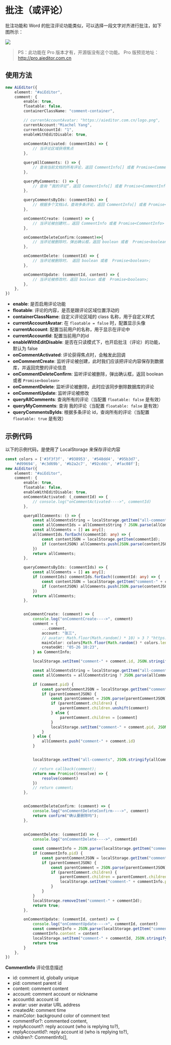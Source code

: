 # 批注（或评论）

批注功能和 Word 的批注评论功能类似，可以选择一段文字对齐进行批注，如下图所示：

![](../../assets/image/comment1.png)

> PS：此功能在 Pro 版本才有，开源版没有这个功能。 Pro 版预览地址：http://pro.aieditor.com.cn

## 使用方法

```typescript
new AiEditor({
    element: "#aiEditor",
    comment: {
        enable: true,
        floatable: false,
        containerClassName: "comment-container",

        // currentAccountAvatar: "https://aieditor.com.cn/logo.png",
        currentAccount:"Miachel Yang",
        currentAccountId: "1",
        enableWithEditDisable: true,
        
        onCommentActivated: (commentIds) => {
            // 当评论区域获得焦点
        },

        queryAllComments: () => {
            // 查询当前文档的所有评论，返回 CommentInfo[] 或者 Promise<CommentInfo[]>
        },

        queryMyComments: () => {
            // 查询 “我的评论”，返回 CommentInfo[] 或者 Promise<CommentInfo[]>
        },

        queryCommentsByIds: (commentIds) => {
            // 根据多个文档id，查询多条评论，返回 CommentInfo[] 或者 Promise<CommentInfo[]>
        },

        onCommentCreate: (comment) => {
            // 当评论被创建时，，返回 CommentInfo 或者 Promise<CommentInfo>
        },

        onCommentDeleteConfirm:(comment)=>{
            // 当评论被删除时，弹出确认框，返回 boolean 或者  Promise<boolean>;
        },

        onCommentDelete: (commentId) => {
            // 当评论被删除时， 返回 boolean 或者  Promise<boolean>;
        },

        onCommentUpdate: (commentId, content) => {
            // 当评论被修改时，返回 boolean 或者  Promise<boolean>;
        },
    },
})
```

- **enable**: 是否启用评论功能
- **floatable**: 评论的内容，是否是跟评论区域位置浮动的
- **containerClassName**: 自定义评论区域的 class 名称，用于自定义样式
- **currentAccountAvatar**: 在 `floatable = false` 时，配置显示头像
- **currentAccount**: 配置当前用户的名称，用于显示在评论中
- **currentAccountId**: 配置当前用户的id
- **enableWithEditDisable**: 是否在只读模式下，也开启批注（评论）的功能，默认为 false
- **onCommentActivated**: 评论获得焦点时，会触发此回调
- **onCommentCreate**:  监听评论被创建，此时我们应该把评论内容保存到数据库，并返回完整的评论信息
- **onCommentDeleteConfirm**:  监听评论被删除，弹出确认框，返回 boolean 或者  `Promise<boolean>`
- **onCommentDelete**:  监听评论被删除，此时应该同步删除数据库的评论
- **onCommentUpdate**:  监听评论被修改
- **queryAllComments**:  查询所有的评论（当配置 `floatable: false` 是有效）
- **queryMyComments**:  查询 我的评论（当配置 `floatable: false` 是有效）
- **queryCommentsByIds**:  根据多条评论 id，查询所有的评论（当配置 `floatable: true` 是有效）

## 示例代码

以下的示例代码，是使用了 LocalStorage 来保存评论内容

```typescript
const colors = ['#3f3f3f', '#938953', '#548dd4', '#95b3d7',
    '#d99694', '#c3d69b', '#b2a2c7', '#92cddc', '#fac08f'];
new AiEditor({
    element: "#aiEditor",
    comment: {
        enable: true,
        floatable: false,
        enableWithEditDisable: true,
        onCommentActivated: (_commentId) => {
            // console.log("onCommentActivated---->", commentId)
        },

        queryAllComments: () => {
            const allCommentsString = localStorage.getItem("all-comments");
            const allCommentIds = allCommentsString ? JSON.parse(allCommentsString) : [];
            const allComments = [] as any[];
            allCommentIds.forEach((commentId: any) => {
                const contentJSON = localStorage.getItem(commentId);
                if (contentJSON) allComments.push(JSON.parse(contentJSON));
            })
            return allComments;
        },

        queryCommentsByIds: (commentIds) => {
            const allComments = [] as any[];
            if (commentIds) commentIds.forEach((commentId: any) => {
                const contentJSON = localStorage.getItem("comment-" + commentId);
                if (contentJSON) allComments.push(JSON.parse(contentJSON));
            })
            return allComments;
        },


        onCommentCreate: (comment) => {
            console.log("onCommentCreate---->", comment)
            comment = {
                ...comment,
                account: "张三",
                // avatar: Math.floor(Math.random() * 10) > 3 ? "https://aieditor.dev/assets/image/logo.png" : undefined,
                mainColor: colors[Math.floor(Math.random() * colors.length)],
                createdAt: "05-26 10:23",
            } as CommentInfo;

            localStorage.setItem("comment-" + comment.id, JSON.stringify(comment));

            const allCommentsString = localStorage.getItem("all-comments");
            const allComments = allCommentsString ? JSON.parse(allCommentsString) : [];

            if (comment.pid) {
                const parentCommentJSON = localStorage.getItem("comment-" + comment.pid);
                if (parentCommentJSON) {
                    const parentComment = JSON.parse(parentCommentJSON);
                    if (parentComment.children) {
                        parentComment.children.unshift(comment)
                    } else {
                        parentComment.children = [comment]
                    }
                    localStorage.setItem("comment-" + comment.pid, JSON.stringify(parentComment));
                }
            } else {
                allComments.push("comment-" + comment.id)
            }


            localStorage.setItem("all-comments", JSON.stringify(allComments));

            // return callback(comment);
            return new Promise((resolve) => {
                resolve(comment)
            })
            // return comment;
        },


        onCommentDeleteConfirm: (comment) => {
            console.log("onCommentDeleteConfirm---->", comment)
            return confirm("确认要删除吗");
        },
        
        
        onCommentDelete: (commentId) => {
            console.log("onCommentDelete---->", commentId)

            const commentInfo = JSON.parse(localStorage.getItem("comment-" + commentId)!);
            if (commentInfo.pid) {
                const parentCommentJSON = localStorage.getItem("comment-" + commentInfo.pid);
                if (parentCommentJSON) {
                    const parentComment = JSON.parse(parentCommentJSON);
                    if (parentComment.children) {
                        parentComment.children = parentComment.children.filter((item: any) => item.id !== commentId)
                        localStorage.setItem("comment-" + commentInfo.pid, JSON.stringify(parentComment));
                    }
                }
            }
            localStorage.removeItem("comment-" + commentId);
            return true;
        },

        onCommentUpdate: (commentId, content) => {
            console.log("onCommentUpdate---->", commentId, content)
            const commentInfo = JSON.parse(localStorage.getItem("comment-" + commentId)!);
            commentInfo.content = content
            localStorage.setItem("comment-" + commentId, JSON.stringify(commentInfo))
            return true
        }
    },
})
```

**CommentInfo** 评论信息描述

- id: comment id, globally unique
- pid: comment parent id
- content: comment content
- account: comment account or nickname
- accountId: account id
- avatar: user avatar URL address
- createdAt: comment time
- mainColor: background color of comment text
- commentFor?: commented content,
- replyAccount?: reply account (who is replying to?),
- replyAccountId?: reply account id (who is replying to?),
- children?: CommentInfo[],


